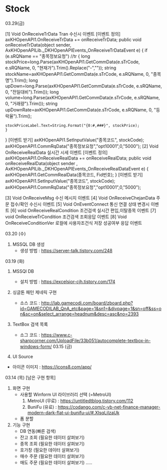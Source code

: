 # Stock
03.29(금)
 
[1] Void OnReceiveTrData Tran 수신시 이벤트
  [이벤트 정의] 
  axKHOpenAPI1.OnReceiveTrData += onReceiveTrData;
  public void onReceiveTrData(object sender, AxKHOpenAPILib._DKHOpenAPIEvents_OnReceiveTrDataEvent e)
  {
    if (e.sRQName == "종목정보요청")  //tr
    {
    long stockPrice=long.Parse(axKHOpenAPI1.GetCommData(e.sTrCode, e.sRQName, 0, "현재가").Trim().Replace("-",""));
    string stockName=axKHOpenAPI1.GetCommData(e.sTrCode, e.sRQName, 0, "종목명").Trim();
    long upDown=long.Parse(axKHOpenAPI1.GetCommData(e.sTrCode, e.sRQName, 0, "전일대비").Trim());
    long volume=long.Parse(axKHOpenAPI1.GetCommData(e.sTrCode, e.sRQName, 0, "거래량").Trim());
    string upDownRate=axKHOpenAPI1.GetCommData(e.sTrCode, e.sRQName, 0, "등락율").Trim();

    stockPriceLabel.Text=String.Format("{0:#,###}", stockPrice);
    }
  }
  [이벤트 받기]
  axKHOpenAPI1.SetInputValue("종목코드", stockCode);
  axKHOpenAPI1.CommRqData("종목정보요청","opt10001",0,"5000");
[2]
 Void OnReceiveRealData 실시간 시세 이벤트
  [이벤트 정의]
  axKHOpenAPI1.OnReceiveRealData += onReceiveRealData;
  public void onReceiveRealData(object sender , AxKHOpenAPILib._DKHOpenAPIEvents_OnReceiveRealDataEvent e)
  {
    axKHOpenAPI1.GetCommRealData(종목코드, Fid번호);
  }
  [이벤트 받기]
  axKHOpenAPI1.SetInputValue("종목코드", stockCode);
  axKHOpenAPI1.CommRqData("종목정보요청","opt10001",0,"5000");

[3] Void OnReceiveMsg 수신 메시지 이벤트
[4] Void OnReceiveChejanData 주문 접수/확인 수신시 이벤트
[5] Void OnEventConnect 통신 연결 상태 변경시 이벤트
[6] void OnReceiveRealCondition 조건검색 실시간 편입,이탈종목 이벤트
[7] void OnReceiveTrCondition 조건검색 조회응답 이벤트
[8] Void OnReceiveConditionVer 로컬에 사용자조건식 저장 성공여부 응답 이벤트



03.20 (수)
1. MSSQL DB 생성
   - 생성 방법 : https://server-talk.tistory.com/248

03.19 (화)
1. MSSQl DB
   - 설치 방법 : https://excelsior-cjh.tistory.com/174
   
2. 싱글톤 패턴 제네릭 구현
   - 소스 코드 : http://lab.gamecodi.com/board/zboard.php?id=GAMECODILAB_QnA_etc&page=1&sn1=&divpage=1&sn=off&ss=on&sc=on&select_arrange=headnum&desc=asc&no=2393
3. TextBox 검색 목록 
   - 소그 코드 : https://www.c-sharpcorner.com/UploadFile/33b051/autocomplete-textbox-in-windows-form/
03.15 (금)
1. UI Source
  - 아이콘 이미지 : https://icons8.com/app/


03.14 (목)
[남은 구현 항목]
1. 화면 구현
   - 사용할 Winform UI 라이브러리 선택 (=MetroUI)
     1. MetroUI (무료) : https://untitledtblog.tistory.com/112   
     2. BuniFu  (유료) : https://codango.com/c-vb-net-finance-manager-modern-dark-flat-ui-bunifu-ui/#.XIsqLiIzaUk
   - 폼 분할
2. 기능 구현
   - DB 연동(빠른 검색)
   - 잔고 조회 (필요한 데이터 살펴보기)
   - 종목 조회 (필요한 데이터 살펴보기)
   - 호가창    (필요한 데이터 살펴보기)
   - 매수 주문 (필요한 데이터 살펴보기)
   - 매도 주문 (필요한 데이터 살펴보기)
   .....
  

